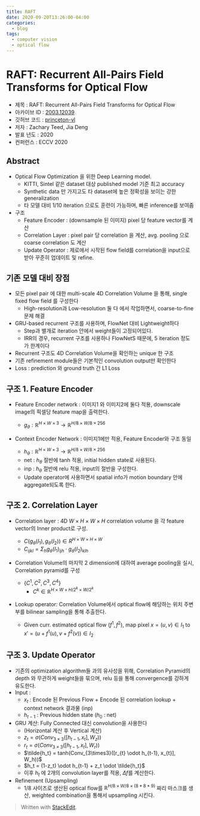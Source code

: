 ```yaml
---
title: RAFT
date: 2020-09-20T13:26:00-04:00  
categories:
  - blog
tags:
  - computer vision
  - optical flow
---
```


# RAFT: Recurrent All-Pairs Field Transforms for Optical Flow

-   제목 : RAFT: Recurrent All-Pairs Field Transforms for Optical Flow
-   아카이브 ID :  [2003.12039](https://arxiv.org/pdf/2003.12039.pdf)
-   깃허브 코드 : [princeton-vl](https://github.com/princeton-vl/RAFT)
-   저자 :  Zachary Teed, Jia Deng
-   발표 년도 : 2020
-   컨퍼런스 : ECCV 2020

## Abstract
* Optical Flow Optimization 을 위한 Deep Learning model.
	* KITTI, Sintel 같은 dataset 대상 published model 기준 최고 accuracy
	* Synthetic data 만 가지고도 타 dataset에 높은 정확성을 보이는 강한 generalization
	* 타 모델 대비 1/10 iteration 으로도 훈련이 가능하며, 빠른 inference를 보여줌
* 구조
	*  Feature Encoder : (downsample 된 이미지) pixel 당 feature vector를 계산
	* Correlation Layer : pixel pair 당 correlation 을 계산, avg. pooling 으로 coarse correlation 도 계산
	* Update Operator : 제로에서 시작된 flow field를 correlation을 input으로 받아 꾸준히 업데이트 및 refine.

## 기존 모델 대비 장점
-   모든 pixel pair 에 대한 multi-scale 4D Correlation Volume 을 통해, single fixed flow field 를 구성한다
	-   High-resolution과 Low-resolution 둘 다 에서 작업하면서, coarse-to-fine 문제 해결
-   GRU-based recurrent 구조를 사용하며, FlowNet 대비 Lightweight하다
	-   Step과 별개로 iteration 안에서 weight들이 고정되어있다.
	-   IRR의 경우, recurrent 구조를 사용하나 FlowNetS 때문에, 5 iteration 정도가 한계이다
-   Recurrent 구조도 4D Correlation Volume을 확인하는 unique 한 구조
-   기존 refinement module들은 기본적인 convolution output만 확인한다
-   Loss : prediction 와 ground truth 간 L1 Loss


## 구조 1. Feature Encoder

* Feature Encoder network : 이미지1 와 이미지2에 둘다 적용, downscale image의 픽셀당 feature map을 출력한다.

    * $g_\theta : \mathbb{R}^{H \times W \times 3} \rightarrow \mathbb{R}^{H/8 \times W/8 \times 256}$
    
* Context Encoder Network : 이미지1에만 적용, Feature Encoder와 구조 동일
    * $h_\theta : \mathbb{R}^{H \times W \times 3} \rightarrow \mathbb{R}^{H/8 \times W/8 \times 256}$
    * net : $h_\theta$ 절반에 tanh 적용, initial hidden state로 사용된다.
	* inp : $h_\theta$  절반에 relu 적용, input의 절반을 구성한다.
	* Update operator에 사용하면서 spatial info가 motion boundary 안에 aggregate되도록 한다.

## 구조 2. Correlation Layer

* Correlation layer :  4D $W \times H \times W \times H$ correlation volume 을 각 feature vector의 Inner product로 구성.

    * $C(g_\theta(I_1), g_\theta(I_2)) \in R^{H \times W \times H \times W}$
    * $C_{ijkl} = \Sigma_h g_\theta(I_1)_{ijh} \cdot g_\theta(I_2)_{klh}$
* Correlation Volume의 마지막 2 dimension에 대하여 average pooling을 실시, Correlation pyramid를 구성
    * $\{C^1, C^2, C^3, C^4\}$
        * $C^k \in \mathbb{R}^{H \times W \times H/2^k \times W/2^k}$
* Lookup operator: Correlation Volume에서 optical flow에 해당하는 위치 주변부를 bilinear sampling을 통해 추출한다.
    * Given curr. estimated optical flow $(f^1, f^2)$, map pixel $x = (u, v) \in I_1$ to $x' = (u + f^1(u), v + f^2(v)) \in I_2$

## 구조 3. Update Operator
* 기존의 optimization algorithm들 과의 유사성을 위해, Correlation Pyramid의 depth 와 무관하게 weight들을 묶으며, relu 등을 통해 convergence를 강하게 유도한다.
* Input : 
	* $x_t$ : Encode 된 Previous Flow + Encode 된 correlation lookup + context network 결과물 (inp)
	* $h_{t-1}$ : Previous hidden state ($h_0$ : net)
* GRU 계산: Fully Connected 대신 convolution을 사용한다
	* (Horizontal 계산 후 Vertical 계산)
	* $z_t = \sigma(Conv_{3\times3}([h_{t-1}, x_{t}], W_z))$
	* $r_t = \sigma(Conv_{3\times3}([h_{t-1}, x_{t}], W_r))$
	* $\tilde{h_t} = tanh(Conv_{3\times3}([r_{t} \odot h_{t-1}, x_{t}], W_h))$
	* $h_t = (1-z_t) \odot h_{t-1} + z_t \odot \tilde{h_t}$
	* 이후 $h_t$ 에 2개의 convolution layer를 적용, $\Delta f$를 계산한다.
* Refinement (Upsampling)
	* 1/8 사이즈로 생산된 optical flow를 $\mathbb{R}^{H/8 \times W/8 \times (8 * 8 *9 )}$ 짜리 마스크를 생산, weighted combination을 통해서 upsampling 시킨다.

> Written with [StackEdit](https://stackedit.io/).
<!--stackedit_data:
eyJoaXN0b3J5IjpbLTExNTUyOTY3MzAsLTE0NzE1NTY5NDVdfQ
==
-->